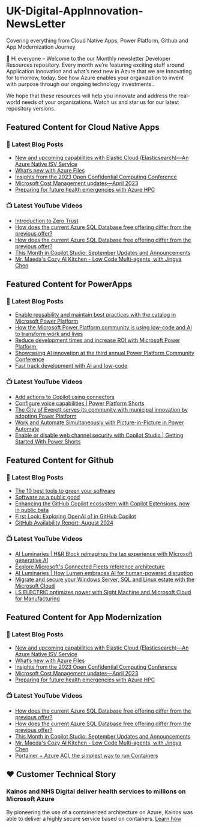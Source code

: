 # UK-Digital-AppInnovation-NewsLetter

Covering everything from Cloud Native Apps, Power Platform, Github and App Modernization Journey

👋 Hi everyone – Welcome to the our Monthly newsletter Developer Resources repository. Every month we’re featuring exciting stuff around Application Innovation and what’s next new in Azure that we are Innovating for tomorrow, today. See how Azure enables your organization to invent with purpose through our ongoing technology investments..


We hope that these resources will help you innovate and address the real-world needs of your organizations. Watch us and star us for our latest repository versions.

## Featured Content for Cloud Native Apps


### 📝 Latest Blog Posts

    
<!-- BLOGCNA:START -->
- [New and upcoming capabilities with Elastic Cloud (Elasticsearch)—An Azure Native ISV Service](https://azure.microsoft.com/blog/new-and-upcoming-capabilities-with-elastic-cloud-elasticsearch-an-azure-native-isv-service/)
- [What’s new with Azure Files](https://azure.microsoft.com/blog/what-s-new-with-azure-files/)
- [Insights from the 2023 Open Confidential Computing Conference](https://azure.microsoft.com/blog/insights-from-the-2023-open-confidential-computing-conference/)
- [Microsoft Cost Management updates—April 2023](https://azure.microsoft.com/blog/microsoft-cost-management-updates-april-2023/)
- [Preparing for future health emergencies with Azure HPC ](https://azure.microsoft.com/blog/preparing-for-future-health-emergencies-with-azure-hpc/)
<!-- BLOGCNA:END -->

### 📺 Latest YouTube Videos

 
<!-- YOUTUBECNA:START -->
- [Introduction to Zero Trust](https://www.youtube.com/watch?v=Vqd0rFZlU68)
- [How does the current Azure SQL Database free offering differ from the previous offer?](https://www.youtube.com/watch?v=DjoDcdYwlc0)
- [How does the current Azure SQL Database free offering differ from the previous offer?](https://www.youtube.com/watch?v=t9cF_RXCCwc)
- [This Month in Copilot Studio: September Updates and Announcements](https://www.youtube.com/watch?v=rZS9kfDJRt8)
- [Mr. Maeda&#39;s Cozy AI Kitchen - Low Code Multi-agents, with Jingya Chen](https://www.youtube.com/watch?v=IWNDFwG4LD0)
<!-- YOUTUBECNA:END -->

##  Featured Content for PowerApps
### 📝 Latest Blog Posts
<!-- BLOGPOWER:START -->
- [Enable reusability and maintain best practices with the catalog in Microsoft Power Platform](https://www.microsoft.com/en-us/power-platform/blog/2024/09/11/enable-reusability-and-maintain-best-practices-with-the-catalog-in-microsoft-power-platform/)
- [How the Microsoft Power Platform community is using low-code and AI to transform work and lives](https://www.microsoft.com/en-us/power-platform/blog/2024/09/10/how-the-microsoft-power-platform-community-is-using-low-code-and-ai-to-transform-work-and-lives/)
- [Reduce development times and increase ROI with Microsoft Power Platform ](https://www.microsoft.com/en-us/power-platform/blog/2024/09/03/reduce-development-times-and-increase-roi-with-microsoft-power-platform/)
- [Showcasing AI innovation at the third annual Power Platform Community Conference](https://www.microsoft.com/en-us/power-platform/blog/2024/08/12/showcasing-ai-innovation-at-the-third-annual-power-platform-community-conference/)
- [Fast track development with AI and low-code](https://www.microsoft.com/en-us/power-platform/blog/2024/08/06/fast-track-development-with-ai-and-low-code/)
<!-- BLOGPOWER:END -->
 ### 📺 Latest YouTube Videos
    
<!-- YOUTUBEPOWER:START -->
- [Add actions to Copilot using connectors](https://www.youtube.com/watch?v=FasyKQMsFmI)
- [Configure voice capabilities | Power Platform Shorts](https://www.youtube.com/watch?v=wHblgqEUL1A)
- [The City of Everett serves its community with municipal innovation by adopting Power Platform](https://www.youtube.com/watch?v=YWgD1HIa_S0)
- [Work and Automate Simultaneously with Picture-in-Picture in Power Automate](https://www.youtube.com/watch?v=K05O8-v_00g)
- [Enable or disable web channel security with Copilot Studio | Getting Started With Power Shorts](https://www.youtube.com/watch?v=zbeQODmf4rc)
<!-- YOUTUBEPOWER:END -->

##  Featured Content for Github
### 📝 Latest Blog Posts
<!-- BLOGGITHUB:START -->
- [The 10 best tools to green your software](https://github.blog/open-source/social-impact/the-10-best-tools-to-green-your-software/)
- [Software as a public good](https://github.blog/open-source/social-impact/software-as-a-public-good/)
- [Enhancing the GitHub Copilot ecosystem with Copilot Extensions, now in public beta](https://github.blog/news-insights/product-news/enhancing-the-github-copilot-ecosystem-with-copilot-extensions-now-in-public-beta/)
- [First Look: Exploring OpenAI o1 in GitHub Copilot](https://github.blog/news-insights/product-news/openai-o1-in-github-copilot/)
- [GitHub Availability Report: August 2024](https://github.blog/news-insights/company-news/github-availability-report-august-2024/)
<!-- BLOGGITHUB:END -->
### 📺 Latest YouTube Videos
<!-- YOUTUBEGITHUB:START -->
- [AI Luminaries | H&amp;R Block reimagines the tax experience with Microsoft generative AI](https://www.youtube.com/watch?v=Qc9bIoOc1Ps)
- [Explore Microsoft&#39;s Connected Fleets reference architecture](https://www.youtube.com/watch?v=EdVX9IEk2DI)
- [AI Luminaries | How Lumen embraces AI for human-powered disruption](https://www.youtube.com/watch?v=AHCH4eVZrp8)
- [Migrate and secure your Windows Server, SQL and Linux estate with the Microsoft Cloud](https://www.youtube.com/watch?v=3cs5WTB1cHQ)
- [LS ELECTRIC optimizes power with Sight Machine and Microsoft Cloud for Manufacturing](https://www.youtube.com/watch?v=AtwO3wILvRc)
<!-- YOUTUBEGITHUB:END -->
##  Featured Content for App Modernization
### 📝 Latest Blog Posts
<!-- BLOGAPPMOD:START -->
- [New and upcoming capabilities with Elastic Cloud (Elasticsearch)—An Azure Native ISV Service](https://azure.microsoft.com/blog/new-and-upcoming-capabilities-with-elastic-cloud-elasticsearch-an-azure-native-isv-service/)
- [What’s new with Azure Files](https://azure.microsoft.com/blog/what-s-new-with-azure-files/)
- [Insights from the 2023 Open Confidential Computing Conference](https://azure.microsoft.com/blog/insights-from-the-2023-open-confidential-computing-conference/)
- [Microsoft Cost Management updates—April 2023](https://azure.microsoft.com/blog/microsoft-cost-management-updates-april-2023/)
- [Preparing for future health emergencies with Azure HPC ](https://azure.microsoft.com/blog/preparing-for-future-health-emergencies-with-azure-hpc/)
<!-- BLOGAPPMOD:END -->
### 📺 Latest YouTube Videos
<!-- YOUTUBEAPPMOD:START -->
- [How does the current Azure SQL Database free offering differ from the previous offer?](https://www.youtube.com/watch?v=DjoDcdYwlc0)
- [How does the current Azure SQL Database free offering differ from the previous offer?](https://www.youtube.com/watch?v=t9cF_RXCCwc)
- [This Month in Copilot Studio: September Updates and Announcements](https://www.youtube.com/watch?v=rZS9kfDJRt8)
- [Mr. Maeda&#39;s Cozy AI Kitchen - Low Code Multi-agents, with Jingya Chen](https://www.youtube.com/watch?v=IWNDFwG4LD0)
- [Portainer + Azure ACI, the simplest way to run Containers](https://www.youtube.com/watch?v=CuCbc0dqxXE)
<!-- YOUTUBEAPPMOD:END -->


## ♥️ Customer Technical Story 

### Kainos and NHS Digital deliver health services to millions on Microsoft Azure

By pioneering the use of a containerized architecture on Azure, Kainos was able to deliver a highly secure service based on containers. [Learn how](https://customers.microsoft.com/en-us/story/1368348549535774520-kainos-and-nhs-digital-deliver-health-services-to-millions-on-microsoft-azure)

